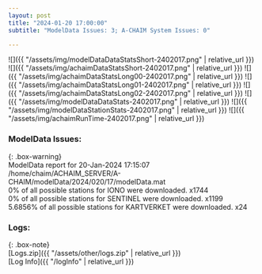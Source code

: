 ```yaml
---
layout: post
title: "2024-01-20 17:00:00"
subtitle: "ModelData Issues: 3; A-CHAIM System Issues: 0"

---
```


![]({{ "/assets/img/modelDataDataStatsShort-2402017.png" | relative_url }})
![]({{ "/assets/img/achaimDataStatsShort-2402017.png" | relative_url }})
![]({{ "/assets/img/achaimDataStatsLong00-2402017.png" | relative_url }})
![]({{ "/assets/img/achaimDataStatsLong01-2402017.png" | relative_url }})
![]({{ "/assets/img/achaimDataStatsLong02-2402017.png" | relative_url }})
![]({{ "/assets/img/modelDataDataStats-2402017.png" | relative_url }})
![]({{ "/assets/img/modelDataStationStats-2402017.png" | relative_url }})
![]({{ "/assets/img/achaimRunTime-2402017.png" | relative_url }})


### ModelData Issues:  
  
{: .box-warning}  
 ModelData report for 20-Jan-2024 17:15:07   
 /home/chaim/ACHAIM_SERVER/A-CHAIM/modelData/2024/020/17/modelData.mat   
 0% of all possible stations for IONO were downloaded. x1744   
 0% of all possible stations for SENTINEL were downloaded. x1199   
 5.6856% of all possible stations for KARTVERKET were downloaded. x24   
  


### Logs:  
  
{: .box-note}  
[Logs.zip]({{ "/assets/other/logs.zip" | relative_url }})  
[Log Info]({{ "/logInfo" | relative_url }})  
